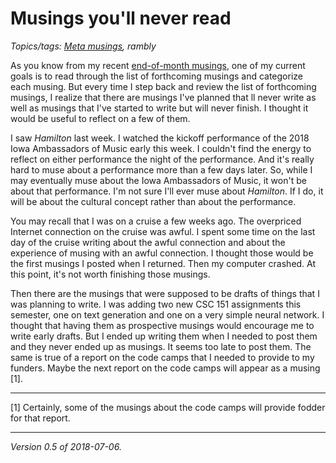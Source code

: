Musings you'll never read
=========================

*Topics/tags: [Meta musings](index-meta), rambly*

As you know from my recent [end-of-month musings](index-monthly), one of
my current goals is to read through the list of forthcoming musings and
categorize each musing.  But every time I step back and review the list
of forthcoming musings, I realize that there are musings I've planned
that ll never write as well as musings that I've started to write but
will never finish.  I thought it would be useful to reflect on a few
of them.

I saw _Hamilton_ last week.  I watched the kickoff performance of the
2018 Iowa Ambassadors of Music early this week.  I couldn't find the
energy to reflect on either performance the night of the performance.  And
it's really hard to muse about a performance more than a few days later.
So, while I may eventually muse about the Iowa Ambassadors of Music,
it won't be about that performance.  I'm not sure I'll ever muse about
_Hamilton_.  If I do, it will be about the cultural concept rather than
about the performance.

You may recall that I was on a cruise a few weeks ago.  The overpriced
Internet connection on the cruise was awful.  I spent some time on the
last day of the cruise writing about the awful connection and about the
experience of musing with an awful connection.  I thought those would be
the first musings I posted when I returned.  Then my computer crashed.
At this point, it's not worth finishing those musings.

Then there are the musings that were supposed to be drafts of things
that I was planning to write.  I was adding two new CSC 151 assignments
this semester, one on text generation and one on a very simple neural
network.  I thought that having them as prospective musings would 
encourage me to write early drafts.  But I ended up writing them when
I needed to post them and they never ended up as musings.  It seems
too late to post them.  The same is true of a report on the code camps
that I needed to provide to my funders.  Maybe the next report on the
code camps will appear as a musing [1].

---

[1] Certainly, some of the musings about the code camps will provide
fodder for that report.

---

*Version 0.5 of 2018-07-06.*
